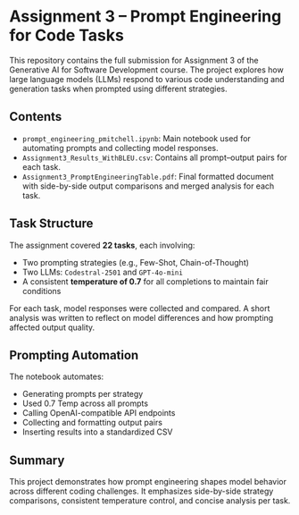 # Assignment 3 – Prompt Engineering for Code Tasks

This repository contains the full submission for Assignment 3 of the Generative AI for Software Development course. The project explores how large language models (LLMs) respond to various code understanding and generation tasks when prompted using different strategies.

## Contents

- `prompt_engineering_pmitchell.ipynb`: Main notebook used for automating prompts and collecting model responses.
- `Assignment3_Results_WithBLEU.csv`: Contains all prompt–output pairs for each task.
- `Assignment3_PromptEngineeringTable.pdf`: Final formatted document with side-by-side output comparisons and merged analysis for each task.

## Task Structure

The assignment covered **22 tasks**, each involving:
- Two prompting strategies (e.g., Few-Shot, Chain-of-Thought)
- Two LLMs: `Codestral-2501` and `GPT-4o-mini`
- A consistent **temperature of 0.7** for all completions to maintain fair conditions

For each task, model responses were collected and compared. A short analysis was written to reflect on model differences and how prompting affected output quality.

## Prompting Automation

The notebook automates:
- Generating prompts per strategy
- Used 0.7 Temp across all prompts
- Calling OpenAI-compatible API endpoints
- Collecting and formatting output pairs
- Inserting results into a standardized CSV

## Summary

This project demonstrates how prompt engineering shapes model behavior across different coding challenges. It emphasizes side-by-side strategy comparisons, consistent temperature control, and concise analysis per task.
